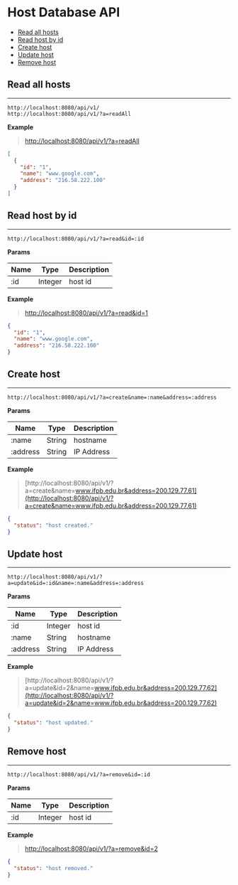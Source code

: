 # Host Database API

- [Read all hosts](#read-all-hosts)
- [Read host by id](#read-host-by-id)
- [Create host](#create-host)
- [Update host](#update-host)
- [Remove host](#remove-host)

## Read all hosts

---

```
http://localhost:8080/api/v1/
http://localhost:8080/api/v1/?a=readAll
```

**Example**

> [http://localhost:8080/api/v1/?a=readAll](http://localhost:8080/api/v1/?a=readAll)

```json
[
  {
    "id": "1",
    "name": "www.google.com",
    "address": "216.58.222.100"
  }
]
```

## Read host by id

---

```
http://localhost:8080/api/v1/?a=read&id=:id
```

**Params**

| Name | Type    | Description |
| ---- | ------- | ----------- |
| :id  | Integer | host id     |

**Example**

> [http://localhost:8080/api/v1/?a=read&id=1](http://localhost:8080/api/v1/?a=read&id=1)

```json
{
  "id": "1",
  "name": "www.google.com",
  "address": "216.58.222.100"
}
```

## Create host

---

```
http://localhost:8080/api/v1/?a=create&name=:name&address=:address
```

**Params**

| Name     | Type   | Description |
| -------- | ------ | ----------- |
| :name    | String | hostname    |
| :address | String | IP Address  |

**Example**

> [http://localhost:8080/api/v1/?a=create&name=www.ifpb.edu.br&address=200.129.77.61](http://localhost:8080/api/v1/?a=create&name=www.ifpb.edu.br&address=200.129.77.61)

```json
{
  "status": "host created."
}
```

## Update host

---

```
http://localhost:8080/api/v1/?a=update&id=:id&name=:name&address=:address
```

**Params**

| Name     | Type    | Description |
| -------- | ------- | ----------- |
| :id      | Integer | host id     |
| :name    | String  | hostname    |
| :address | String  | IP Address  |

**Example**

> [http://localhost:8080/api/v1/?a=update&id=2&name=www.ifpb.edu.br&address=200.129.77.62](http://localhost:8080/api/v1/?a=update&id=2&name=www.ifpb.edu.br&address=200.129.77.62)

```json
{
  "status": "host updated."
}
```

## Remove host

---

```
http://localhost:8080/api/v1/?a=remove&id=:id
```

**Params**

| Name | Type    | Description |
| ---- | ------- | ----------- |
| :id  | Integer | host id     |

**Example**

> [http://localhost:8080/api/v1/?a=remove&id=2](http://localhost:8080/api/v1/?a=remove&id=2)

```json
{
  "status": "host removed."
}
```
